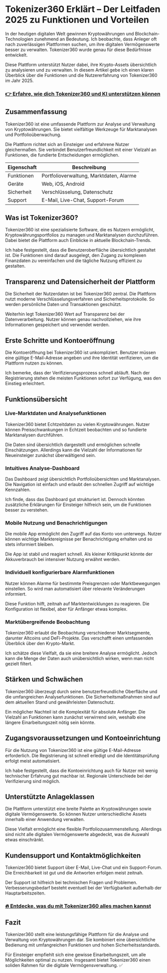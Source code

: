 # Tokenizer360 Erklärt – Der Leitfaden 2025 zu Funktionen und Vorteilen
   
In der heutigen digitalen Welt gewinnen Kryptowährungen und Blockchain-Technologien zunehmend an Bedeutung. Ich beobachte, dass Anleger oft nach zuverlässigen Plattformen suchen, um ihre digitalen Vermögenswerte besser zu verwalten. Tokenizer360 wurde genau für diese Bedürfnisse entwickelt.  

Diese Plattform unterstützt Nutzer dabei, ihre Krypto-Assets übersichtlich zu analysieren und zu verwalten. In diesem Artikel gebe ich einen klaren Überblick über die Funktionen und die Nutzererfahrung von Tokenizer360 im Jahr 2025.

### [👉 Erfahre, wie dich Tokenizer360 und KI unterstützen können](https://t.co/32orrtQ5Jl)
## Zusammenfassung  
Tokenizer360 ist eine umfassende Plattform zur Analyse und Verwaltung von Kryptowährungen. Sie bietet vielfältige Werkzeuge für Marktanalysen und Portfolioüberwachung.  

Die Plattform richtet sich an Einsteiger und erfahrene Nutzer gleichermaßen. Sie verbindet Benutzerfreundlichkeit mit einer Vielzahl an Funktionen, die fundierte Entscheidungen ermöglichen.

| Eigenschaft             | Beschreibung                             |
|------------------------|----------------------------------------|
| Funktionen             | Portfolioverwaltung, Marktdaten, Alarme |
| Geräte                 | Web, iOS, Android                      |
| Sicherheit             | Verschlüsselung, Datenschutz           |
| Support                | E-Mail, Live-Chat, Support-Forum       |

## Was ist Tokenizer360?  
Tokenizer360 ist eine spezialisierte Software, die es Nutzern ermöglicht, Kryptowährungsportfolios zu managen und Marktanalysen durchzuführen. Dabei bietet die Plattform auch Einblicke in aktuelle Blockchain-Trends.  

Ich habe festgestellt, dass die Benutzeroberfläche übersichtlich gestaltet ist. Die Funktionen sind darauf ausgelegt, den Zugang zu komplexen Finanzdaten zu vereinfachen und die tägliche Nutzung effizient zu gestalten.

## Transparenz und Datensicherheit der Plattform  
Die Sicherheit der Nutzerdaten ist bei Tokenizer360 zentral. Die Plattform nutzt moderne Verschlüsselungsverfahren und Sicherheitsprotokolle. So werden persönliche Daten und Transaktionen geschützt.  

Weiterhin legt Tokenizer360 Wert auf Transparenz bei der Datenverarbeitung. Nutzer können genau nachvollziehen, wie ihre Informationen gespeichert und verwendet werden.

## Erste Schritte und Kontoeröffnung  
Die Kontoeröffnung bei Tokenizer360 ist unkompliziert. Benutzer müssen eine gültige E-Mail-Adresse angeben und ihre Identität verifizieren, um die Plattform nutzen zu können.  

Ich bemerke, dass der Verifizierungsprozess schnell abläuft. Nach der Registrierung stehen die meisten Funktionen sofort zur Verfügung, was den Einstieg erleichtert.

## Funktionsübersicht  
### Live-Marktdaten und Analysefunktionen  
Tokenizer360 bietet Echtzeitdaten zu vielen Kryptowährungen. Nutzer können Preisschwankungen in Echtzeit beobachten und so fundierte Marktanalysen durchführen.  

Die Daten sind übersichtlich dargestellt und ermöglichen schnelle Einschätzungen. Allerdings kann die Vielzahl der Informationen für Neueinsteiger zunächst überwältigend sein.

### Intuitives Analyse-Dashboard  
Das Dashboard zeigt übersichtlich Portfolioübersichten und Marktanalysen. Die Navigation ist einfach und erlaubt den schnellen Zugriff auf wichtige Kennzahlen.  

Ich finde, dass das Dashboard gut strukturiert ist. Dennoch könnten zusätzliche Erklärungen für Einsteiger hilfreich sein, um die Funktionen besser zu verstehen.

### Mobile Nutzung und Benachrichtigungen  
Die mobile App ermöglicht den Zugriff auf das Konto von unterwegs. Nutzer können wichtige Marktereignisse per Benachrichtigung erhalten und so stets informiert bleiben.  

Die App ist stabil und reagiert schnell. Als kleiner Kritikpunkt könnte der Akkuverbrauch bei intensiver Nutzung erwähnt werden.

### Individuell konfigurierbare Alarmfunktionen  
Nutzer können Alarme für bestimmte Preisgrenzen oder Marktbewegungen einstellen. So wird man automatisiert über relevante Veränderungen informiert.  

Diese Funktion hilft, zeitnah auf Marktentwicklungen zu reagieren. Die Konfiguration ist flexibel, aber für Anfänger etwas komplex.

### Marktübergreifende Beobachtung  
Tokenizer360 erlaubt die Beobachtung verschiedener Marktsegmente, darunter Altcoins und DeFi-Projekte. Das verschafft einen umfassenden Überblick über den Krypto-Markt.  

Ich schätze diese Vielfalt, da sie eine breitere Analyse ermöglicht. Jedoch kann die Menge der Daten auch unübersichtlich wirken, wenn man nicht gezielt filtert.

## Stärken und Schwächen  
Tokenizer360 überzeugt durch seine benutzerfreundliche Oberfläche und die umfangreichen Analysefunktionen. Die Sicherheitsmaßnahmen sind auf dem aktuellen Stand und gewährleisten Datenschutz.  

Ein möglicher Nachteil ist die Komplexität für absolute Anfänger. Die Vielzahl an Funktionen kann zunächst verwirrend sein, weshalb eine längere Einarbeitungszeit nötig sein könnte.

## Zugangsvoraussetzungen und Kontoeinrichtung  
Für die Nutzung von Tokenizer360 ist eine gültige E-Mail-Adresse erforderlich. Die Registrierung ist schnell erledigt und die Identitätsprüfung erfolgt meist automatisiert.  

Ich habe festgestellt, dass die Kontoeinrichtung auch für Nutzer mit wenig technischer Erfahrung gut machbar ist. Regionale Unterschiede bei der Verifizierung sind möglich.

## Unterstützte Anlageklassen  
Die Plattform unterstützt eine breite Palette an Kryptowährungen sowie digitale Vermögenswerte. So können Nutzer unterschiedliche Assets innerhalb einer Anwendung verwalten.  

Diese Vielfalt ermöglicht eine flexible Portfoliozusammenstellung. Allerdings sind nicht alle digitalen Vermögenswerte abgedeckt, was die Auswahl etwas einschränkt.

## Kundensupport und Kontaktmöglichkeiten  
Tokenizer360 bietet Support über E-Mail, Live-Chat und ein Support-Forum. Die Erreichbarkeit ist gut und die Antworten erfolgen meist zeitnah.  

Der Support ist hilfreich bei technischen Fragen und Problemen. Verbesserungsbedarf besteht eventuell bei der Verfügbarkeit außerhalb der Hauptarbeitszeiten.

### [🔥 Entdecke, was du mit Tokenizer360 alles machen kannst](https://t.co/32orrtQ5Jl)
## Fazit  
Tokenizer360 stellt eine leistungsfähige Plattform für die Analyse und Verwaltung von Kryptowährungen dar. Sie kombiniert eine übersichtliche Bedienung mit umfangreichen Funktionen und hohen Sicherheitsstandards.  

Für Einsteiger empfiehlt sich eine gewisse Einarbeitungszeit, um alle Möglichkeiten optimal zu nutzen. Insgesamt bietet Tokenizer360 einen soliden Rahmen für die digitale Vermögensverwaltung. ✅